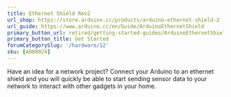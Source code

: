 ```yaml
---
title: Ethernet Shield Rev2
url_shop: https://store.arduino.cc/products/arduino-ethernet-shield-2
url_guide: https://www.arduino.cc/en/Guide/ArduinoEthernetShield
primary_button_url: retired/getting-started-guides/ArduinoEthernetShield
primary_button_title: Get Started
forumCategorySlug: '/hardware/12'
sku: [A000024]
---
```


Have an idea for a network project? Connect your Arduino to an ethernet shield and you will quickly be able to start sending sensor data to your network to interact with other gadgets in your home.